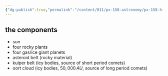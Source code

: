 ```yaml
---
{"dg-publish":true,"permalink":"/content/011/px-158-astronomy/px-158-h-the-solar-system-and-exoplantes/px-158-h1-introduction/","created":"2024-11-25T10:50:32.000+00:00","updated":"2024-11-26T20:13:49.250+00:00"}
---
```


## the components
- sun
- four rocky plants
- four gas/ice giant planets
- asteroid belt (rocky material)
- kuiper belt (icy bodies, source of short period comets)
- oort cloud (icy bodies, $50,000\,AU$, source of long period comets)

